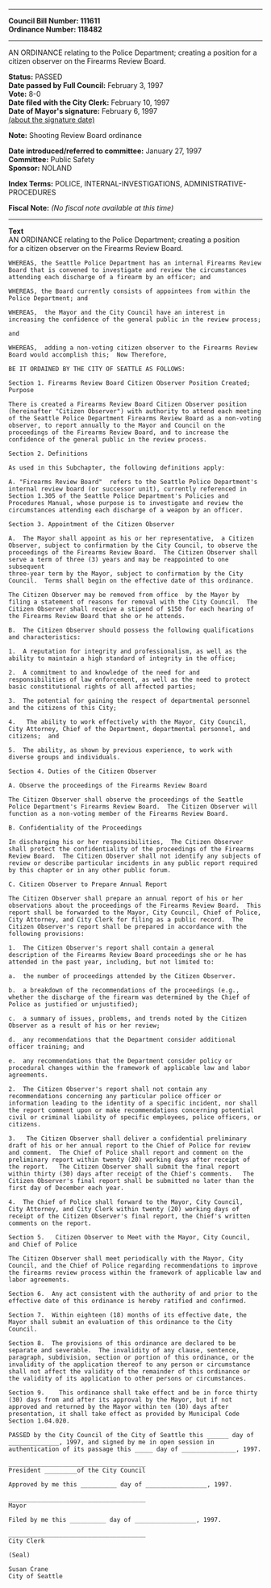 * * * * *  
  
**Council Bill Number: [](#h0)[](#h2)111611**   
**Ordinance Number: 118482**  
  
* * * * *  
  
AN ORDINANCE relating to the Police Department; creating a position for a citizen observer on the Firearms Review Board.  
  
**Status:** PASSED   
**Date passed by Full Council:** February 3, 1997   
**Vote:** 8-0   
**Date filed with the City Clerk:** February 10, 1997   
**Date of Mayor's signature:** February 6, 1997   
[(about the signature date)](/~public/approvaldate.htm)   
  
**Note:** Shooting Review Board ordinance  
  
  
**Date introduced/referred to committee:** January 27, 1997   
**Committee:** Public Safety   
**Sponsor:** NOLAND   
  
**Index Terms:** POLICE, INTERNAL-INVESTIGATIONS, ADMINISTRATIVE-PROCEDURES  
  
**Fiscal Note:** *(No fiscal note available at this time)*  
  
* * * * *  
  
**Text**  
    AN ORDINANCE  relating to the Police Department; creating a position  
    for a citizen observer on the Firearms Review Board.  
  
    WHEREAS, the Seattle Police Department has an internal Firearms Review  
    Board that is convened to investigate and review the circumstances  
    attending each discharge of a firearm by an officer; and  
  
    WHEREAS, the Board currently consists of appointees from within the  
    Police Department; and  
  
    WHEREAS,  the Mayor and the City Council have an interest in  
    increasing the confidence of the general public in the review process;  
  
    and  
  
    WHEREAS,  adding a non-voting citizen observer to the Firearms Review  
    Board would accomplish this;  Now Therefore,  
  
    BE IT ORDAINED BY THE CITY OF SEATTLE AS FOLLOWS:  
  
    Section 1. Firearms Review Board Citizen Observer Position Created;  
    Purpose  
  
    There is created a Firearms Review Board Citizen Observer position  
    (hereinafter "Citizen Observer") with authority to attend each meeting  
    of the Seattle Police Department Firearms Review Board as a non-voting  
    observer, to report annually to the Mayor and Council on the  
    proceedings of the Firearms Review Board, and to increase the  
    confidence of the general public in the review process.  
  
    Section 2. Definitions  
  
    As used in this Subchapter, the following definitions apply:  
  
    A. "Firearms Review Board"  refers to the Seattle Police Department's  
    internal review board (or successor unit), currently referenced in  
    Section 1.305 of the Seattle Police Department's Policies and  
    Procedures Manual, whose purpose is to investigate and review the  
    circumstances attending each discharge of a weapon by an officer.  
  
    Section 3. Appointment of the Citizen Observer  
  
    A.  The Mayor shall appoint as his or her representative,  a Citizen  
    Observer, subject to confirmation by the City Council, to observe the  
    proceedings of the Firearms Review Board.  The Citizen Observer shall  
    serve a term of three (3) years and may be reappointed to one subsequent  
    three-year term by the Mayor, subject to confirmation by the City  
    Council.  Terms shall begin on the effective date of this ordinance.  
  
    The Citizen Observer may be removed from office  by the Mayor by  
    filing a statement of reasons for removal with the City Council.  The  
    Citizen Observer shall receive a stipend of $150 for each hearing of  
    the Firearms Review Board that she or he attends.  
  
    B.  The Citizen Observer should possess the following qualifications  
    and characteristics:  
  
    1.  A reputation for integrity and professionalism, as well as the  
    ability to maintain a high standard of integrity in the office;  
  
    2.  A commitment to and knowledge of the need for and  
    responsibilities of law enforcement, as well as the need to protect  
    basic constitutional rights of all affected parties;  
  
    3.  The potential for gaining the respect of departmental personnel  
    and the citizens of this City;  
  
    4.   The ability to work effectively with the Mayor, City Council,  
    City Attorney, Chief of the Department, departmental personnel, and  
    citizens;  and  
  
    5.  The ability, as shown by previous experience, to work with  
    diverse groups and individuals.  
  
    Section 4. Duties of the Citizen Observer  
  
    A. Observe the proceedings of the Firearms Review Board  
  
    The Citizen Observer shall observe the proceedings of the Seattle  
    Police Department's Firearms Review Board.  The Citizen Observer will  
    function as a non-voting member of the Firearms Review Board.  
  
    B. Confidentiality of the Proceedings  
  
    In discharging his or her responsibilities,  The Citizen Observer  
    shall protect the confidentiality of the proceedings of the Firearms  
    Review Board.  The Citizen Observer shall not identify any subjects of  
    review or describe particular incidents in any public report required  
    by this chapter or in any other public forum.  
  
    C. Citizen Observer to Prepare Annual Report  
  
    The Citizen Observer shall prepare an annual report of his or her  
    observations about the proceedings of the Firearms Review Board.  This  
    report shall be forwarded to the Mayor, City Council, Chief of Police,  
    City Attorney, and City Clerk for filing as a public record.  The  
    Citizen Observer's report shall be prepared in accordance with the  
    following provisions:  
  
    1.  The Citizen Observer's report shall contain a general  
    description of the Firearms Review Board proceedings she or he has  
    attended in the past year, including, but not limited to:  
  
    a.  the number of proceedings attended by the Citizen Observer.  
  
    b.  a breakdown of the recommendations of the proceedings (e.g.,  
    whether the discharge of the firearm was determined by the Chief of  
    Police as justified or unjustified);  
  
    c.  a summary of issues, problems, and trends noted by the Citizen  
    Observer as a result of his or her review;  
  
    d.  any recommendations that the Department consider additional  
    officer training; and  
  
    e.  any recommendations that the Department consider policy or  
    procedural changes within the framework of applicable law and labor  
    agreements.  
  
    2.  The Citizen Observer's report shall not contain any  
    recommendations concerning any particular police officer or  
    information leading to the identity of a specific incident, nor shall  
    the report comment upon or make recommendations concerning potential  
    civil or criminal liability of specific employees, police officers, or  
    citizens.  
  
    3.   The Citizen Observer shall deliver a confidential preliminary  
    draft of his or her annual report to the Chief of Police for review  
    and comment.  The Chief of Police shall report and comment on the  
    preliminary report within twenty (20) working days after receipt of  
    the report.   The Citizen Observer shall submit the final report  
    within thirty (30) days after receipt of the Chief's comments.   The  
    Citizen Observer's final report shall be submitted no later than the  
    first day of December each year.  
  
    4.  The Chief of Police shall forward to the Mayor, City Council,  
    City Attorney, and City Clerk within twenty (20) working days of  
    receipt of the Citizen Observer's final report, the Chief's written  
    comments on the report.  
  
    Section 5.   Citizen Observer to Meet with the Mayor, City Council,  
    and Chief of Police  
  
    The Citizen Observer shall meet periodically with the Mayor, City  
    Council, and the Chief of Police regarding recommendations to improve  
    the firearms review process within the framework of applicable law and  
    labor agreements.  
  
    Section 6.  Any act consistent with the authority of and prior to the  
    effective date of this ordinance is hereby ratified and confirmed.  
  
    Section 7.  Within eighteen (18) months of its effective date, the  
    Mayor shall submit an evaluation of this ordinance to the City  
    Council.  
  
    Section 8.  The provisions of this ordinance are declared to be  
    separate and severable.  The invalidity of any clause, sentence,  
    paragraph, subdivision, section or portion of this ordinance, or the  
    invalidity of the application thereof to any person or circumstance  
    shall not affect the validity of the remainder of this ordinance or  
    the validity of its application to other persons or circumstances.  
  
    Section 9.    This ordinance shall take effect and be in force thirty  
    (30) days from and after its approval by the Mayor, but if not  
    approved and returned by the Mayor within ten (10) days after  
    presentation, it shall take effect as provided by Municipal Code  
    Section 1.04.020.  
  
    PASSED by the City Council of the City of Seattle this ______ day of  
    ______________, 1997, and signed by me in open session in  
    authentication of its passage this _____ day of _______________, 1997.  
  
    ______________________________________  
    President _________of the City Council  
  
    Approved by me this __________ day of _________________, 1997.  
  
    ______________________________________  
    Mayor  
  
    Filed by me this __________ day of _________________, 1997.  
  
    ______________________________________  
    City Clerk  
  
    (Seal)  
  
    Susan Crane  
    City of Seattle  
